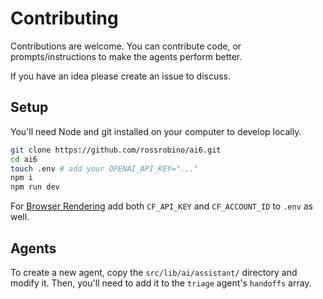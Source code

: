 # Contributing

Contributions are welcome. You can contribute code, or prompts/instructions to make the agents perform better.

If you have an idea please create an issue to discuss.

## Setup

You'll need Node and git installed on your computer to develop locally.

```bash
git clone https://github.com/rossrobino/ai6.git
cd ai6
touch .env # add your OPENAI_API_KEY="..."
npm i
npm run dev
```

For [Browser Rendering](https://developers.cloudflare.com/browser-rendering/) add both `CF_API_KEY` and `CF_ACCOUNT_ID` to `.env` as well.

## Agents

To create a new agent, copy the `src/lib/ai/assistant/` directory and modify it. Then, you'll need to add it to the `triage` agent's `handoffs` array.
